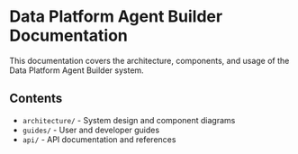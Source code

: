 # Data Platform Agent Builder Documentation

This documentation covers the architecture, components, and usage of the Data Platform Agent Builder system.

## Contents

- `architecture/` - System design and component diagrams
- `guides/` - User and developer guides
- `api/` - API documentation and references